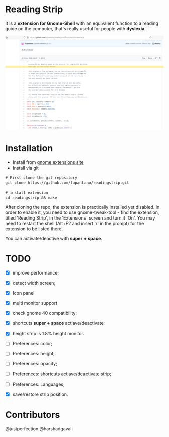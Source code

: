 # Reading Strip
It is a **extension for Gnome-Shell** with an equivalent function to a reading guide on the computer, that's really useful for people with **dyslexia**.

![Sample](sample.png)

# Installation
* Install from [gnome extensions site](https://extensions.gnome.org/extension/4419/reading-strip/)
* Install via git
```
# First clone the git repository
git clone https://github.com/lupantano/readingstrip.git

# install extension
cd readingstrip && make
```

After cloning the repo, the extension is practically installed yet disabled. In order to enable it, you need to use gnome-tweak-tool - find the extension, titled 'Reading Strip', in the 'Extensions' screen and turn it 'On'. You may need to restart the shell (Alt+F2 and insert 'r' in the prompt) for the extension to be listed there.

You can activate/deactive with **super + space**.

# TODO
- [x] improve performance;
- [x] detect width screen;
- [x] Icon panel
- [x] multi monitor support 
- [x] check gnome 40 compatibility;
- [x] shortcuts **super + space** actiave/deactivate;
- [x] height strip is 1.8% height monitor.

- [ ] Preferences: color;
- [ ] Preferences: height;
- [ ] Preferences: opacity;
- [ ] Preferences: shortcuts actiave/deactivate strip;
- [ ] Preferences: Languages;

- [x] save/restore strip position.

# Contributors
@justperfection
@harshadgavali 

